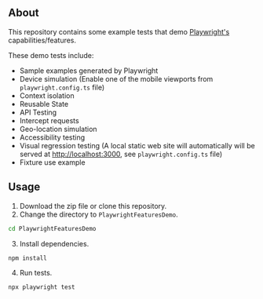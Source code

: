 ## About
This repository contains some example tests that demo [Playwright's](https://playwright.dev) capabilities/features.

These demo tests include:
- Sample examples generated by Playwright
- Device simulation (Enable one of the mobile viewports from `playwright.config.ts` file)
- Context isolation
- Reusable State
- API Testing
- Intercept requests
- Geo-location simulation
- Accessibility testing
- Visual regression testing (A local static web site will automatically will be served at [http://localhost:3000](http://localhost:3000), see `playwright.config.ts` file)
- Fixture use example

## Usage

1. Download the zip file or clone this repository.
2. Change the directory to `PlaywrightFeaturesDemo`.
```sh
cd PlaywrightFeaturesDemo
```
3. Install dependencies.
```sh
npm install
```
4. Run tests.
```sh
npx playwright test
```
